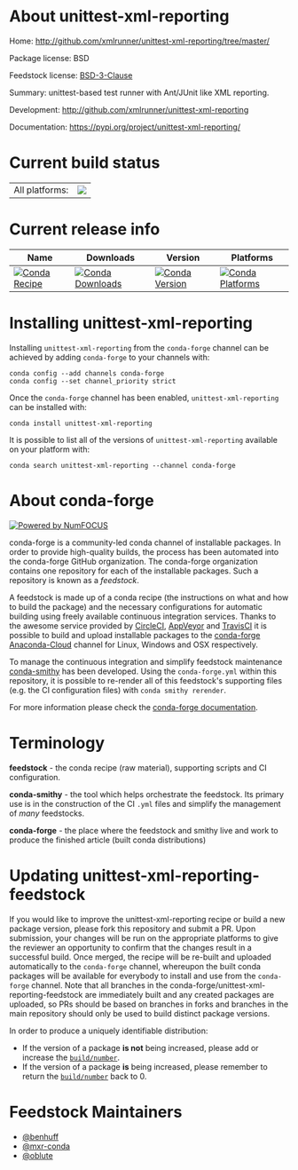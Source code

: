 About unittest-xml-reporting
============================

Home: http://github.com/xmlrunner/unittest-xml-reporting/tree/master/

Package license: BSD

Feedstock license: [BSD-3-Clause](https://github.com/conda-forge/unittest-xml-reporting-feedstock/blob/main/LICENSE.txt)

Summary: unittest-based test runner with Ant/JUnit like XML reporting.

Development: http://github.com/xmlrunner/unittest-xml-reporting

Documentation: https://pypi.org/project/unittest-xml-reporting/

Current build status
====================


<table><tr><td>All platforms:</td>
    <td>
      <a href="https://dev.azure.com/conda-forge/feedstock-builds/_build/latest?definitionId=9217&branchName=main">
        <img src="https://dev.azure.com/conda-forge/feedstock-builds/_apis/build/status/unittest-xml-reporting-feedstock?branchName=main">
      </a>
    </td>
  </tr>
</table>

Current release info
====================

| Name | Downloads | Version | Platforms |
| --- | --- | --- | --- |
| [![Conda Recipe](https://img.shields.io/badge/recipe-unittest--xml--reporting-green.svg)](https://anaconda.org/conda-forge/unittest-xml-reporting) | [![Conda Downloads](https://img.shields.io/conda/dn/conda-forge/unittest-xml-reporting.svg)](https://anaconda.org/conda-forge/unittest-xml-reporting) | [![Conda Version](https://img.shields.io/conda/vn/conda-forge/unittest-xml-reporting.svg)](https://anaconda.org/conda-forge/unittest-xml-reporting) | [![Conda Platforms](https://img.shields.io/conda/pn/conda-forge/unittest-xml-reporting.svg)](https://anaconda.org/conda-forge/unittest-xml-reporting) |

Installing unittest-xml-reporting
=================================

Installing `unittest-xml-reporting` from the `conda-forge` channel can be achieved by adding `conda-forge` to your channels with:

```
conda config --add channels conda-forge
conda config --set channel_priority strict
```

Once the `conda-forge` channel has been enabled, `unittest-xml-reporting` can be installed with:

```
conda install unittest-xml-reporting
```

It is possible to list all of the versions of `unittest-xml-reporting` available on your platform with:

```
conda search unittest-xml-reporting --channel conda-forge
```


About conda-forge
=================

[![Powered by
NumFOCUS](https://img.shields.io/badge/powered%20by-NumFOCUS-orange.svg?style=flat&colorA=E1523D&colorB=007D8A)](https://numfocus.org)

conda-forge is a community-led conda channel of installable packages.
In order to provide high-quality builds, the process has been automated into the
conda-forge GitHub organization. The conda-forge organization contains one repository
for each of the installable packages. Such a repository is known as a *feedstock*.

A feedstock is made up of a conda recipe (the instructions on what and how to build
the package) and the necessary configurations for automatic building using freely
available continuous integration services. Thanks to the awesome service provided by
[CircleCI](https://circleci.com/), [AppVeyor](https://www.appveyor.com/)
and [TravisCI](https://travis-ci.com/) it is possible to build and upload installable
packages to the [conda-forge](https://anaconda.org/conda-forge)
[Anaconda-Cloud](https://anaconda.org/) channel for Linux, Windows and OSX respectively.

To manage the continuous integration and simplify feedstock maintenance
[conda-smithy](https://github.com/conda-forge/conda-smithy) has been developed.
Using the ``conda-forge.yml`` within this repository, it is possible to re-render all of
this feedstock's supporting files (e.g. the CI configuration files) with ``conda smithy rerender``.

For more information please check the [conda-forge documentation](https://conda-forge.org/docs/).

Terminology
===========

**feedstock** - the conda recipe (raw material), supporting scripts and CI configuration.

**conda-smithy** - the tool which helps orchestrate the feedstock.
                   Its primary use is in the construction of the CI ``.yml`` files
                   and simplify the management of *many* feedstocks.

**conda-forge** - the place where the feedstock and smithy live and work to
                  produce the finished article (built conda distributions)


Updating unittest-xml-reporting-feedstock
=========================================

If you would like to improve the unittest-xml-reporting recipe or build a new
package version, please fork this repository and submit a PR. Upon submission,
your changes will be run on the appropriate platforms to give the reviewer an
opportunity to confirm that the changes result in a successful build. Once
merged, the recipe will be re-built and uploaded automatically to the
`conda-forge` channel, whereupon the built conda packages will be available for
everybody to install and use from the `conda-forge` channel.
Note that all branches in the conda-forge/unittest-xml-reporting-feedstock are
immediately built and any created packages are uploaded, so PRs should be based
on branches in forks and branches in the main repository should only be used to
build distinct package versions.

In order to produce a uniquely identifiable distribution:
 * If the version of a package **is not** being increased, please add or increase
   the [``build/number``](https://docs.conda.io/projects/conda-build/en/latest/resources/define-metadata.html#build-number-and-string).
 * If the version of a package **is** being increased, please remember to return
   the [``build/number``](https://docs.conda.io/projects/conda-build/en/latest/resources/define-metadata.html#build-number-and-string)
   back to 0.

Feedstock Maintainers
=====================

* [@benhuff](https://github.com/benhuff/)
* [@mxr-conda](https://github.com/mxr-conda/)
* [@oblute](https://github.com/oblute/)


